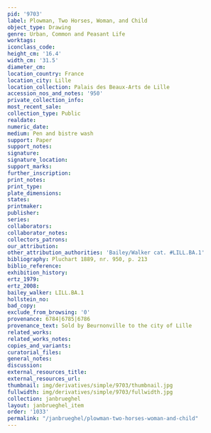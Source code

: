 ```yaml
---
pid: '9703'
label: Plowman, Two Horses, Woman, and Child
object_type: Drawing
genre: Urban, Common and Peasant Life
worktags:
iconclass_code:
height_cm: '16.4'
width_cm: '31.5'
diameter_cm:
location_country: France
location_city: Lille
location_collection: Palais des Beaux-Arts de Lille
accession_nos_and_notes: '950'
private_collection_info:
most_recent_sale:
collection_type: Public
realdate:
numeric_date:
medium: Pen and bistre wash
support: Paper
support_notes:
signature:
signature_location:
support_marks:
further_inscription:
print_notes:
print_type:
plate_dimensions:
states:
printmaker:
publisher:
series:
collaborators:
collaborator_notes:
collectors_patrons:
our_attribution:
other_attribution_authorities: 'Bailey/Walker cat. #LILL.BA.1'
bibliography: Pluchart 1889, nr. 950, p. 213
biblio_reference:
exhibition_history:
ertz_1979:
ertz_2008:
bailey_walker: LILL.BA.1
hollstein_no:
bad_copy:
exclude_from_browsing: '0'
provenance: 6784|6785|6786
provenance_text: Sold by Beurnonville to the city of Lille
related_works:
related_works_notes:
copies_and_variants:
curatorial_files:
general_notes:
discussion:
external_resources_title:
external_resources_url:
thumbnail: img/derivatives/simple/9703/thumbnail.jpg
fullwidth: img/derivatives/simple/9703/fullwidth.jpg
collection: janbrueghel
layout: janbrueghel_item
order: '1033'
permalink: "/janbrueghel/plowman-two-horses-woman-and-child"
---
```

